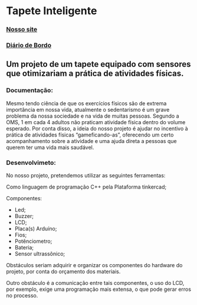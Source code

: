 # Tapete Inteligente

### [Nosso site](https://danttunes.github.io/Tapete_inteligente/)

### [Diário de Bordo](./diario/menu_diario.md)

## Um projeto de um tapete equipado com sensores que otimizariam a prática de atividades físicas.

### Documentação:
Mesmo tendo ciência de que os exercícios físicos são de extrema importância em nossa vida, atualmente o sedentarismo é um grave problema da nossa sociedade e na vida de muitas pessoas. Segundo a OMS, 1 em cada 4 adultos não praticam atividade física dentro do volume esperado. Por conta disso, a ideia do nosso projeto é ajudar no incentivo à prática de atividades físicas “gameficando-as”, oferecendo um certo acompanhamento sobre a atividade e uma ajuda direta a pessoas que querem ter uma vida mais saudável.


### Desenvolvimeto:

No nosso projeto, pretendemos utilizar as seguintes ferramentas: 

Como linguagem de programação C++ pela Plataforma tinkercad; 

Componentes: 
+ Led; 
+ Buzzer; 
+ LCD; 
+ Placa(s) Arduíno; 
+ Fios; 
+ Potênciometro; 
+ Bateria; 
+ Sensor ultrassônico; 

Obstáculos seriam adquirir e organizar os componentes do hardware do projeto, por conta do orçamento dos materiais. 

Outro obstáculo é a comunicação entre tais componentes, o uso do LCD, por exemplo, exige uma programação mais extensa, o que pode gerar erros no processo.
